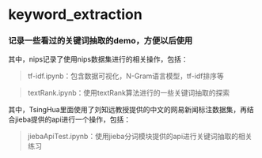# keyword_extraction
### 记录一些看过的关键词抽取的demo，方便以后使用
其中，nips记录了使用nips数据集进行的相关操作，包括：
> tf-idf.ipynb：包含数据可视化，N-Gram语言模型，tf-idf排序等

> textRank.ipynb：使用textRank算法进行的一些关键词抽取的探索

其中，TsingHua里面使用了刘知远教授提供的中文的网易新闻标注数据集，再结合jieba提供的api进行一个操作，包括：
> jiebaApiTest.ipynb：使用jieba分词模块提供的api进行关键词抽取的相关练习
